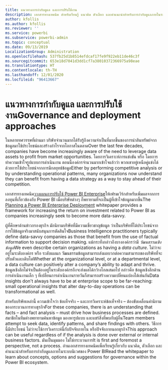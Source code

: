 ```yaml
---
title: แนวทางการกำกับดูแล และการปรับใช้งาน
description: เอกสารทางเทคนิค สำหรับเรียนรู้ แนวคิด ตัวเลือก และคำแนะนำสำหรับการกำกับดูแลภายในระบบนิเวศของ Power BI
author: kfollis
ms.author: kfollis
ms.reviewer: ''
ms.service: powerbi
ms.subservice: powerbi-admin
ms.topic: conceptual
ms.date: 09/13/2019
LocalizationGroup: Administration
ms.openlocfilehash: 537fb25d1b8514efdcaf17fe9f922eb11de46c3f
ms.sourcegitcommit: 653e18d7041d3dd1cf7a38010372366975a98eae
ms.translationtype: HT
ms.contentlocale: th-TH
ms.lasthandoff: 12/01/2020
ms.locfileid: "96413667"
---
```

# <a name="governance-and-deployment-approaches"></a><span data-ttu-id="47874-103">แนวทางการกำกับดูแล และการปรับใช้งาน</span><span class="sxs-lookup"><span data-stu-id="47874-103">Governance and deployment approaches</span></span>

<span data-ttu-id="47874-104">ในหลายทศวรรษที่ผ่านมา บริษัทจำนวนมากได้รับรู้ถึงความจำเป็นที่มากขึ้นของการนำสินทรัพย์จากข้อมูลมาใช้ประโยชน์และสร้างกำไรจากโอกาสในตลาด</span><span class="sxs-lookup"><span data-stu-id="47874-104">Over the last few decades, companies have become increasingly aware of the need to leverage data assets to profit from market opportunities.</span></span> <span data-ttu-id="47874-105">โดยการวิเคราะห์การแข่งขัน หรือ โดยการทำความเข้าใจรูปแบบการดำเนินงาน ตอนนี้องค์กรจำนวนมากเข้าใจแล้วว่า พวกเขาอยู่เหนือคู่แข่งได้ด้วยการใช้ประโยชน์จากการมีกลยุทธ์ข้อมูล</span><span class="sxs-lookup"><span data-stu-id="47874-105">Either by performing competitive analysis or by understanding operational patterns, many organizations now understand they can benefit from having a data strategy as a way to stay ahead of their competition.</span></span>  

<span data-ttu-id="47874-106">เอกสารทางเทคนิค[วางแผนการปรับใช้ Power BI Enterprise](https://go.microsoft.com/fwlink/?linkid=2057861)ให้เฟรมเวิร์กสำหรับเพิ่มผลจากการลงทุนที่เกี่ยวข้องกับ Power BI เมื่อบริษัทต่างๆ ก็พยายามที่จะเป็นผู้ที่เข้าใจข้อมูลมากขึ้น</span><span class="sxs-lookup"><span data-stu-id="47874-106">The [Planning a Power BI Enterprise Deployment](https://go.microsoft.com/fwlink/?linkid=2057861) whitepaper provides a framework for increasing the return on investment related to Power BI as companies increasingly seek to become more data-savvy.</span></span>

<span data-ttu-id="47874-107">ผู้ที่ศึกษาด้านข่าวกรองธุรกิจ มักนิยามบริษัทที่มีความเชี่ยวชาญข้อมูล ว่าเป็นบริษัทที่ได้ประโยชน์จากการใช้ข้อมูลจริงมาสนับสนุนการตัดสินใจ</span><span class="sxs-lookup"><span data-stu-id="47874-107">Business Intelligence practitioners typically define data-savvy companies as those that benefit from the use of factual information to support decision making.</span></span>  <span data-ttu-id="47874-108">แม้กระทั่งกล่าวถึงบางองค์กรว่ามี *วัฒนธรรมเชิงข้อมูล*</span><span class="sxs-lookup"><span data-stu-id="47874-108">We even describe certain organizations as having a *data culture*.</span></span> <span data-ttu-id="47874-109">ไม่ว่าจะอยู่ในระดับองค์กร หรือ ระดับแผนก วัฒนธรรมข้อมูลสามารถส่งผลบวกต่อความสามารถของบริษัทที่จะปรับตัวและเติบโต</span><span class="sxs-lookup"><span data-stu-id="47874-109">Whether at the organizational level, or at a departmental level, a data culture can positively alter a company’s ability to adapt and thrive.</span></span>  <span data-ttu-id="47874-110">ข้อมูลเชิงลึกไม่จำเป็นต้องอยู่ในระดับองค์กรถึงจะส่งผลได้กว้างไกลเสมอไป กล่าวคือ ข้อมูลเชิงลึกด้านการดำเนินงานเล็ก ๆ ที่เปลี่ยนการดำเนินงานรายวันก็สามารถสร้างความเปลี่ยนแปลงได้เช่นกัน</span><span class="sxs-lookup"><span data-stu-id="47874-110">Data insights don't always have to be at enterprise scope to be far-reaching: small operational insights that alter day-to-day operations can be transformational as well.</span></span>

<span data-ttu-id="47874-111">สำหรับบริษัทเหล่านี้ ความเข้าใจว่า ข้อเท็จจริง – และการวิเคราะห์ข้อเท็จจริง – ต้องขับเคลื่อนคำนิยามของกระบวนการทางธุรกิจ</span><span class="sxs-lookup"><span data-stu-id="47874-111">For these companies, there is an understanding that facts – and fact analysis – must drive how business processes are defined.</span></span> <span data-ttu-id="47874-112">สมาชิกในทีมต่างพยายามค้นหาข้อมูล มองหารูปแบบ และแชร์สิ่งที่พบกับผู้อื่น</span><span class="sxs-lookup"><span data-stu-id="47874-112">Team members attempt to seek data, identify patterns, and share findings with others.</span></span> <span data-ttu-id="47874-113">วิธีการนี้มีประโยชน์ ไม่ว่าจะใช้การวิเคราะห์นี้กับปัจจัยภายใน หรือปัจจัยภายนอกธุรกิจ</span><span class="sxs-lookup"><span data-stu-id="47874-113">This approach can be useful regardless of if the analysis is done over external or internal business factors.</span></span> <span data-ttu-id="47874-114">มันเป็นมุมมอง ไม่ใช่กระบวนการ</span><span class="sxs-lookup"><span data-stu-id="47874-114">It is first and foremost a perspective, not a process.</span></span> <span data-ttu-id="47874-115">อ่านเอกสารทางเทคนิคเพื่อเรียนรู้เกี่ยวกับ แนวคิด, ตัวเลือก และคำแนะนำสำหรับการกำกับดูแลภายในระบบนิเวศของ Power BI</span><span class="sxs-lookup"><span data-stu-id="47874-115">Read the whitepaper to learn about concepts, options and suggestions for governance within the Power BI ecosystem.</span></span>